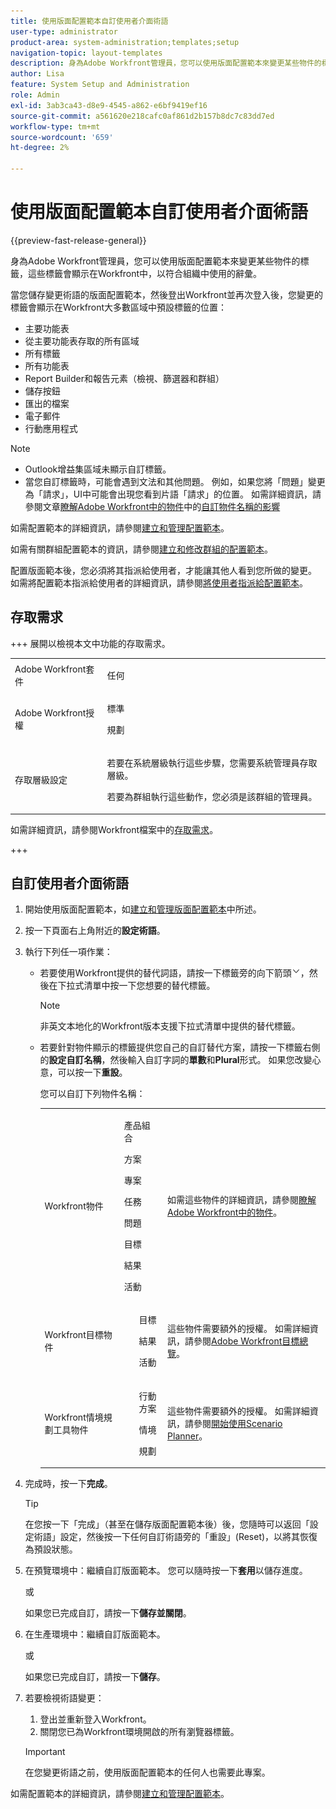 ```yaml
---
title: 使用版面配置範本自訂使用者介面術語
user-type: administrator
product-area: system-administration;templates;setup
navigation-topic: layout-templates
description: 身為Adobe Workfront管理員，您可以使用版面配置範本來變更某些物件的標籤，這些標籤會顯示在Workfront中，以符合組織中使用的辭彙。
author: Lisa
feature: System Setup and Administration
role: Admin
exl-id: 3ab3ca43-d8e9-4545-a862-e6bf9419ef16
source-git-commit: a561620e218cafc0af861d2b157b8dc7c83dd7ed
workflow-type: tm+mt
source-wordcount: '659'
ht-degree: 2%

---
```


# 使用版面配置範本自訂使用者介面術語

{{preview-fast-release-general}}

身為Adobe Workfront管理員，您可以使用版面配置範本來變更某些物件的標籤，這些標籤會顯示在Workfront中，以符合組織中使用的辭彙。

當您儲存變更術語的版面配置範本，然後登出Workfront並再次登入後，您變更的標籤會顯示在Workfront大多數區域中預設標籤的位置：

* 主要功能表
* 從主要功能表存取的所有區域
* 所有標籤
* 所有功能表
* Report Builder和報告元素（檢視、篩選器和群組）
* 儲存按鈕
* 匯出的檔案
* 電子郵件
* 行動應用程式

>[!NOTE]
>
>* Outlook增益集區域未顯示自訂標籤。
>* 當您自訂標籤時，可能會遇到文法和其他問題。 例如，如果您將「問題」變更為「請求」，UI中可能會出現您看到片語「請求」的位置。 如需詳細資訊，請參閱文章[瞭解Adobe Workfront中的物件](../../../workfront-basics/navigate-workfront/workfront-navigation/understand-objects.md#implications-of-customizing-object-names)中的[自訂物件名稱的影響](../../../workfront-basics/navigate-workfront/workfront-navigation/understand-objects.md)
>

如需配置範本的詳細資訊，請參閱[建立和管理配置範本](../../../administration-and-setup/customize-workfront/use-layout-templates/create-and-manage-layout-templates.md)。

如需有關群組配置範本的資訊，請參閱[建立和修改群組的配置範本](../../../administration-and-setup/manage-groups/work-with-group-objects/create-and-modify-a-groups-layout-templates.md)。

配置版面範本後，您必須將其指派給使用者，才能讓其他人看到您所做的變更。 如需將配置範本指派給使用者的詳細資訊，請參閱[將使用者指派給配置範本](../use-layout-templates/assign-users-to-layout-template.md)。

## 存取需求

+++ 展開以檢視本文中功能的存取需求。

<table style="table-layout:auto"> 
 <col> 
 <col> 
 <tbody> 
  <tr> 
   <td>Adobe Workfront套件</td> 
   <td><p>任何</p></td> 
  </tr> 
  <tr> 
   <td>Adobe Workfront授權</td> 
   <td><p>標準</p>
       <p>規劃</p></td>
  </tr> 
  </tr> 
  <tr> 
   <td>存取層級設定</td> 
   <td> <p>若要在系統層級執行這些步驟，您需要系統管理員存取層級。</p>
        <p>若要為群組執行這些動作，您必須是該群組的管理員。</p> </td> 
  </tr> 
 </tbody> 
</table>

如需詳細資訊，請參閱Workfront檔案中的[存取需求](/help/quicksilver/administration-and-setup/add-users/access-levels-and-object-permissions/access-level-requirements-in-documentation.md)。

+++

## 自訂使用者介面術語

1. 開始使用版面配置範本，如[建立和管理版面配置範本](../../../administration-and-setup/customize-workfront/use-layout-templates/create-and-manage-layout-templates.md)中所述。
1. 按一下頁面右上角附近的&#x200B;**設定術語**。
1. 執行下列任一項作業：

   * 若要使用Workfront提供的替代詞語，請按一下標籤旁的向下箭頭![向下箭頭](assets/dropdown-arrow.png)，然後在下拉式清單中按一下您想要的替代標籤。

     >[!NOTE]
     >
     >非英文本地化的Workfront版本支援下拉式清單中提供的替代標籤。

   * 若要針對物件顯示的標籤提供您自己的自訂替代方案，請按一下標籤右側的&#x200B;**設定自訂名稱**，然後輸入自訂字詞的&#x200B;**單數**&#x200B;和&#x200B;**Plural**&#x200B;形式。 如果您改變心意，可以按一下&#x200B;**重設**。

     您可以自訂下列物件名稱：

     <table style="table-layout:auto">
      <col>
      <col>
      <col>
      <tbody>
       <tr>
        <td role="rowheader"><p>Workfront物件</p></td>
        <td>
          <p>產品組合</p>
          <p>方案</p>
          <p>專案</p>
          <p>任務</p>
          <p>問題</p>
          <p>目標</p>
          <p>結果</p>
          <p>活動</p>
         </ul></td>
        <td><p>如需這些物件的詳細資訊，請參閱<a href="../../../workfront-basics/navigate-workfront/workfront-navigation/understand-objects.md" class="MCXref xref">瞭解Adobe Workfront中的物件</a>。</p></td>
       </tr>
       <tr>
        <td role="rowheader"><p>Workfront目標物件</p></td>
        <td>
         <ul>
          <p>目標</p>
          <p>結果</p>
          <p>活動</p>
         </ul></td>
        <td><p>這些物件需要額外的授權。 如需詳細資訊，請參閱<a href="../../../workfront-goals/goal-management/wf-goals-overview.md" class="MCXref xref">Adobe Workfront目標總覽</a>。</p></td>
       </tr>
       <tr data-mc-conditions="">
        <td role="rowheader"><p>Workfront情境規劃工具物件</p></td>
        <td>
         <ul>
          <p>行動方案</p>
          <p>情境</p>
          <p>規劃 </p>
         </ul></td>
        <td><p>這些物件需要額外的授權。 如需詳細資訊，請參閱<a href="../../../scenario-planner/get-started-with-scenario-planning.md" class="MCXref xref">開始使用Scenario Planner</a>。</p></td>
       </tr>
      </tbody>
     </table>

1. 完成時，按一下&#x200B;**完成**。

   >[!TIP]
   >
   >在您按一下「完成」（甚至在儲存版面配置範本後）後，您隨時可以返回「設定術語」設定，然後按一下任何自訂術語旁的「重設」(Reset)，以將其恢復為預設狀態。

1. <span class="preview">在預覽環境中：繼續自訂版面範本。 您可以隨時按一下&#x200B;**套用**&#x200B;以儲存進度。</span>

   <span class="preview">或</span>

   <span class="preview">如果您已完成自訂，請按一下&#x200B;**儲存並關閉**。</span>

1. 在生產環境中：繼續自訂版面範本。

   或

   如果您已完成自訂，請按一下&#x200B;**儲存**。

1. 若要檢視術語變更：

   1. 登出並重新登入Workfront。
   1. 關閉您已為Workfront環境開啟的所有瀏覽器標籤。

   >[!IMPORTANT]
   >
   >在您變更術語之前，使用版面配置範本的任何人也需要此專案。

如需配置範本的詳細資訊，請參閱[建立和管理配置範本](../../../administration-and-setup/customize-workfront/use-layout-templates/create-and-manage-layout-templates.md)。
